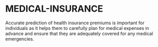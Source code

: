 # MEDICAL-INSURANCE
Accurate prediction of health insurance premiums is important for individuals as it helps them to carefully plan for medical expenses in advance and ensure that they are adequately covered for any medical emergencies.
